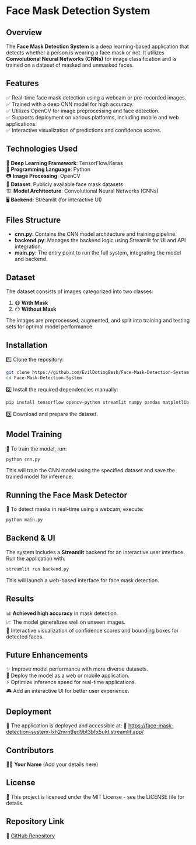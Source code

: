 # Face Mask Detection System

## Overview
The **Face Mask Detection System** is a deep learning-based application that detects whether a person is wearing a face mask or not. It utilizes **Convolutional Neural Networks (CNNs)** for image classification and is trained on a dataset of masked and unmasked faces.

## Features
✅ Real-time face mask detection using a webcam or pre-recorded images.  
✅ Trained with a deep CNN model for high accuracy.  
✅ Utilizes OpenCV for image preprocessing and face detection.  
✅ Supports deployment on various platforms, including mobile and web applications.  
✅ Interactive visualization of predictions and confidence scores.

## Technologies Used
🧠 **Deep Learning Framework**: TensorFlow/Keras  
🐍 **Programming Language**: Python  
📷 **Image Processing**: OpenCV  
📂 **Dataset**: Publicly available face mask datasets  
🏗️ **Model Architecture**: Convolutional Neural Networks (CNNs)  
🖥️ **Backend**: Streamlit (for interactive UI)  

## Files Structure
- **cnn.py**: Contains the CNN model architecture and training pipeline.  
- **backend.py**: Manages the backend logic using Streamlit for UI and API integration.  
- **main.py**: The entry point to run the full system, integrating the model and backend.  

## Dataset
The dataset consists of images categorized into two classes:
1. 😷 **With Mask**
2. 😶 **Without Mask**

The images are preprocessed, augmented, and split into training and testing sets for optimal model performance.

## Installation
1️⃣ Clone the repository:
   ```sh
   git clone https://github.com/EvilDotingBash/Face-Mask-Detection-System.git
   cd Face-Mask-Detection-System
   ```
2️⃣ Install the required dependencies manually:
   ```sh
   pip install tensorflow opencv-python streamlit numpy pandas matplotlib
   ```
3️⃣ Download and prepare the dataset.

## Model Training
🚀 To train the model, run:
```sh
python cnn.py
```
This will train the CNN model using the specified dataset and save the trained model for inference.

## Running the Face Mask Detector
🎥 To detect masks in real-time using a webcam, execute:
```sh
python main.py
```

## Backend & UI
The system includes a **Streamlit** backend for an interactive user interface. Run the application with:
```sh
streamlit run backend.py
```
This will launch a web-based interface for face mask detection.

## Results
📊 **Achieved high accuracy** in mask detection.  
📈 The model generalizes well on unseen images.  
📌 Interactive visualization of confidence scores and bounding boxes for detected faces.

## Future Enhancements
✨ Improve model performance with more diverse datasets.  
📱 Deploy the model as a web or mobile application.  
⚡ Optimize inference speed for real-time applications.  
🎮 Add an interactive UI for better user experience.

## Deployment
🚀 The application is deployed and accessible at:
🔗 https://face-mask-detection-system-lxh2mrntfed9bt3bfx5uld.streamlit.app/

## Contributors
👩‍💻 **Your Name** (Add your details here)

## License
📜 This project is licensed under the MIT License - see the LICENSE file for details.

## Repository Link
🔗 [GitHub Repository](https://github.com/EvilDotingBash/Face-Mask-Detection-System)

